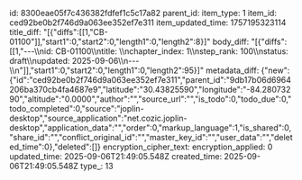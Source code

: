 id: 8300eae05f7c436382fdfef1c5c17a82
parent_id: 
item_type: 1
item_id: ced92be0b2f746d9a063ee352ef7e311
item_updated_time: 1757195323114
title_diff: "[{\"diffs\":[[1,\"CB-01100\"]],\"start1\":0,\"start2\":0,\"length1\":0,\"length2\":8}]"
body_diff: "[{\"diffs\":[[1,\"---\\\nid: CB-01100\\\ntitle: \\\nchapter_index: 1\\\nstep_rank: 100\\\nstatus: draft\\\nupdated: 2025-09-06\\\n---\\\n\"]],\"start1\":0,\"start2\":0,\"length1\":0,\"length2\":95}]"
metadata_diff: {"new":{"id":"ced92be0b2f746d9a063ee352ef7e311","parent_id":"9db17b06d6964206ba370cb4fa4687e9","latitude":"30.43825590","longitude":"-84.28073290","altitude":"0.0000","author":"","source_url":"","is_todo":0,"todo_due":0,"todo_completed":0,"source":"joplin-desktop","source_application":"net.cozic.joplin-desktop","application_data":"","order":0,"markup_language":1,"is_shared":0,"share_id":"","conflict_original_id":"","master_key_id":"","user_data":"","deleted_time":0},"deleted":[]}
encryption_cipher_text: 
encryption_applied: 0
updated_time: 2025-09-06T21:49:05.548Z
created_time: 2025-09-06T21:49:05.548Z
type_: 13